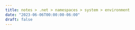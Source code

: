 ```yaml
---
title: notes > .net > namespaces > system > environment
date: "2023-06-06T00:00:00-06:00"
draft: false
---
```

